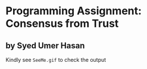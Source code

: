 # Programming Assignment: Consensus from Trust
## by Syed Umer Hasan

Kindly see ```SeeMe.gif``` to check the output
